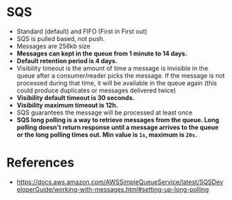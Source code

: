 # SQS

- Standard (default) and FIFO (First in First out)
- SQS is pulled based, not push.
- Messages are 256kb size
- **Messages can kept in the queue from 1 minute to 14 days.**
- **Default retention period is 4 days.**
- Visibility timeout is the amount of time a message is invisible in the queue after a consumer/reader picks the message. If the message is not
  processed during that time, it will be available in the queue again (this could produce duplicates or messages delivered twice)
- **Visibility default timeout is 30 seconds.**
- **Visibility maximum timeout is 12h.**
- SQS guarantees the message will be processed at least once
- **SQS long polling is a way to retrieve messages from the queue. Long polling doesn't return response until a message arrives to the queue or
  the long polling times out. Min value is `1s`, maximum is `20s`.**


# References
- https://docs.aws.amazon.com/AWSSimpleQueueService/latest/SQSDeveloperGuide/working-with-messages.html#setting-up-long-polling

